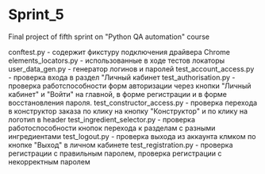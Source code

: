 # Sprint_5
Final project of fifth sprint on "Python QA automation" course

conftest.py - содержит фикстуру подключения драйвера Chrome 
elements_locators.py - использованные в ходе тестов локаторы
user_data_gen.py - генератор логинов и паролей
test_account_access.py - проверка входа в раздел "Личный кабинет
test_authorisation.py - проверка работспособности форм авторизации через кнопки "Личный кабинет" и "Войти" на главной, в форме регистрации и в форме восстановления пароля.
test_constructor_access.py - проверка перехода в конструктор заказа по клику на кнопку "Конструктор" и по клику на логотип в header
test_ingredient_selector.py - проверка работоспособности кнопок перехода к разделам с разными ингредиентами
test_logout.py - проверка выхода из аккаунта клмком по кнопке "Выход" в личном кабинете
test_registration.py - проверка регистрации с правильным паролем, проверка регистрации с некорректным паролем
